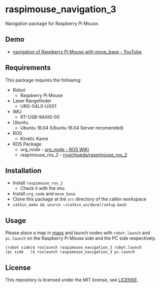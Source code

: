 # raspimouse_navigation_3
Navigation package for Raspberry Pi Mouse.

## Demo
* [navigation of Raspberry Pi Mouse with move_base - YouTube](https://youtu.be/xFDgn9gEc14)

## Requirements

This package requires the following:
* Robot
  * Raspberry Pi Mouse
* Laser Rangefinder
  * URG-04LX-UG01
* IMU
  * RT-USB-9AXIS-00
* Ubuntu
  * Ubuntu 16.04 (Ubuntu 16.04 Server recomended)
* ROS
  * Kinetic Kame
* ROS Package
  * urg_node - [urg_node - ROS WiKi](http://wiki.ros.org/urg_node)
  * raspimouse_ros_2 - [ryuichiueda/raspimouse_ros_2](https://github.com/ryuichiueda/raspimouse_ros_2)

## Installation

* Install `raspimouse_ros_2`
    * Check it with the imu
* Install `urg_node` and `move_base`
* Clone this package at the `src` directory of the catkin workspace
* `catkin_make && source ~/catkin_ws/devel/setup.bash`


## Usage

Please place a map in [maps](./maps) and launch nodes with `robot.launch` and `pc.launch` on the Raspberry Pi Mouse side and the PC side respectively.



```
(robot side)$ roslaunch raspimouse_navigation_3 robot.launch
(pc side   )$ roslaunch raspimouse_navigation_3 pc.launch
```

## License

This repository is licensed under the MIT license, see [LICENSE](./LICENSE).
